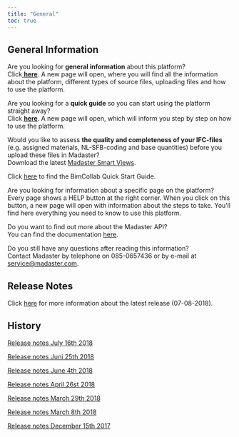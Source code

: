```yaml
---
title: "General"
toc: true
---
```


## General Information

Are you looking for <strong>general information</strong> about this platform? <br/>
Click<a href="http://www-t.madaster.com/download_file/view/283"> </a><b><a href="http://www.madaster.com/download_file/view/283">here</a></b>. A new page will open, where you will find all the information about the platform, different types of source files, uploading files and how to use the platform.

Are you looking for a <strong>quick guide</strong> so you can start using the platform straight away?<br/>
Click <b><a href="http://www.madaster.com/download_file/view/282">here</a></b>. A new page will open, which will inform you step by step on how to use the platform.

Would you like to assess <strong>the quality and completeness of your IFC-files </strong> (e.g. assigned materials, NL-SFB-coding and base quantities) before you upload these files in Madaster?<br/>
Download the latest <a href="http://www.bimcollab.com/en/betazoom/betazoom/download" target="_blank">Madaster Smart Views</a>.

Click <a href="http://www.bimcollab.com/en/betazoom/betazoom/downloads/BIMcollab-ZOOM-Quick-Start-Guide" target="_blank">here</a> to find the BimCollab Quick Start Guide.

Are you looking for information about a specific page on the platform? <br/>
Every page shows a HELP button at the right corner. When you click on this button, a new page will open with information about the steps to take. You&rsquo;ll find here everything you need to know to use this platform.

Do you want to find out more about the Madaster API?<br/>
You can find the documentation <a href="https://docs.madaster.com/api" target="_blank">here</a>.

Do you still have any questions after reading this information?<br/>
Contact Madaster by telephone on 085-0657436 or by e-mail at <a href="mailto:service@madaster.com">service@madaster.com</a>.

## Release Notes

Click <a href="https://www.madaster.com/download_file/view/763" target="_blank">here</a> for more information about the latest release (07-08-2018).

## History

<p><a href="https://www.madaster.com/download_file/view/715">Release notes July 16th 2018</a></p>

<p><a href="https://www.madaster.com/download_file/view/672">Release notes Juni 25th 2018</a></p>

<p><a href="https://www.madaster.com/download_file/view/612">Release notes June 4th 2018</a></p>

<p><a href="https://www.madaster.com/download_file/view/552">Release notes April 26st 2018</a></p>

<p><a href="https://www.madaster.com/download_file/view/505" target="_blank">Release notes March 29th 2018</a></p>

<p><a href="https://www.madaster.com/download_file/view/508" target="_blank">Release notes March 8th 2018</a></p>

<p><a href="https://www.madaster.com/download_file/view/506" target="_blank">Release notes December 15th 2017</a></p>
